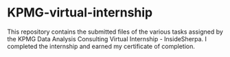 # KPMG-virtual-internship
This repository contains the submitted files of the various tasks assigned by the KPMG Data Analysis Consulting Virtual Internship - InsideSherpa.
I completed the internship and earned my certificate of completion.
